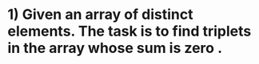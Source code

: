 # 1) Given an array of distinct elements. The task is to find triplets in the array whose sum is zero .
